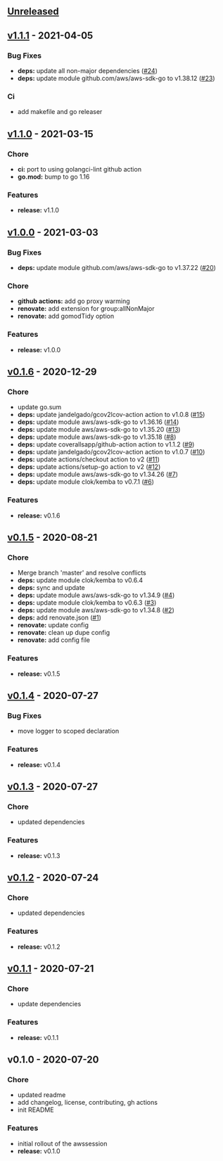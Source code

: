 <a name="unreleased"></a>
## [Unreleased]


<a name="v1.1.1"></a>
## [v1.1.1] - 2021-04-05
### Bug Fixes
- **deps:** update all non-major dependencies ([#24](https://github.com/clok/awssession/issues/24))
- **deps:** update module github.com/aws/aws-sdk-go to v1.38.12 ([#23](https://github.com/clok/awssession/issues/23))

### Ci
- add makefile and go releaser


<a name="v1.1.0"></a>
## [v1.1.0] - 2021-03-15
### Chore
- **ci:** port to using golangci-lint github action
- **go.mod:** bump to go 1.16

### Features
- **release:** v1.1.0


<a name="v1.0.0"></a>
## [v1.0.0] - 2021-03-03
### Bug Fixes
- **deps:** update module github.com/aws/aws-sdk-go to v1.37.22 ([#20](https://github.com/clok/awssession/issues/20))

### Chore
- **github actions:** add go proxy warming
- **renovate:** add extension for group:allNonMajor
- **renovate:** add gomodTidy option

### Features
- **release:** v1.0.0


<a name="v0.1.6"></a>
## [v0.1.6] - 2020-12-29
### Chore
- update go.sum
- **deps:** update jandelgado/gcov2lcov-action action to v1.0.8 ([#15](https://github.com/clok/awssession/issues/15))
- **deps:** update module aws/aws-sdk-go to v1.36.16 ([#14](https://github.com/clok/awssession/issues/14))
- **deps:** update module aws/aws-sdk-go to v1.35.20 ([#13](https://github.com/clok/awssession/issues/13))
- **deps:** update module aws/aws-sdk-go to v1.35.18 ([#8](https://github.com/clok/awssession/issues/8))
- **deps:** update coverallsapp/github-action action to v1.1.2 ([#9](https://github.com/clok/awssession/issues/9))
- **deps:** update jandelgado/gcov2lcov-action action to v1.0.7 ([#10](https://github.com/clok/awssession/issues/10))
- **deps:** update actions/checkout action to v2 ([#11](https://github.com/clok/awssession/issues/11))
- **deps:** update actions/setup-go action to v2 ([#12](https://github.com/clok/awssession/issues/12))
- **deps:** update module aws/aws-sdk-go to v1.34.26 ([#7](https://github.com/clok/awssession/issues/7))
- **deps:** update module clok/kemba to v0.7.1 ([#6](https://github.com/clok/awssession/issues/6))

### Features
- **release:** v0.1.6


<a name="v0.1.5"></a>
## [v0.1.5] - 2020-08-21
### Chore
- Merge branch 'master' and resolve conflicts
- **deps:** update module clok/kemba to v0.6.4
- **deps:** sync and update
- **deps:** update module aws/aws-sdk-go to v1.34.9 ([#4](https://github.com/clok/awssession/issues/4))
- **deps:** update module clok/kemba to v0.6.3 ([#3](https://github.com/clok/awssession/issues/3))
- **deps:** update module aws/aws-sdk-go to v1.34.8 ([#2](https://github.com/clok/awssession/issues/2))
- **deps:** add renovate.json ([#1](https://github.com/clok/awssession/issues/1))
- **renovate:** update config
- **renovate:** clean up dupe config
- **renovate:** add config file

### Features
- **release:** v0.1.5


<a name="v0.1.4"></a>
## [v0.1.4] - 2020-07-27
### Bug Fixes
- move logger to scoped declaration

### Features
- **release:** v0.1.4


<a name="v0.1.3"></a>
## [v0.1.3] - 2020-07-27
### Chore
- updated dependencies

### Features
- **release:** v0.1.3


<a name="v0.1.2"></a>
## [v0.1.2] - 2020-07-24
### Chore
- updated dependencies

### Features
- **release:** v0.1.2


<a name="v0.1.1"></a>
## [v0.1.1] - 2020-07-21
### Chore
- update dependencies

### Features
- **release:** v0.1.1


<a name="v0.1.0"></a>
## v0.1.0 - 2020-07-20
### Chore
- updated readme
- add changelog, license, contributing, gh actions
- init README

### Features
- initial rollout of the awssession
- **release:** v0.1.0


[Unreleased]: https://github.com/clok/awssession/compare/v1.1.1...HEAD
[v1.1.1]: https://github.com/clok/awssession/compare/v1.1.0...v1.1.1
[v1.1.0]: https://github.com/clok/awssession/compare/v1.0.0...v1.1.0
[v1.0.0]: https://github.com/clok/awssession/compare/v0.1.6...v1.0.0
[v0.1.6]: https://github.com/clok/awssession/compare/v0.1.5...v0.1.6
[v0.1.5]: https://github.com/clok/awssession/compare/v0.1.4...v0.1.5
[v0.1.4]: https://github.com/clok/awssession/compare/v0.1.3...v0.1.4
[v0.1.3]: https://github.com/clok/awssession/compare/v0.1.2...v0.1.3
[v0.1.2]: https://github.com/clok/awssession/compare/v0.1.1...v0.1.2
[v0.1.1]: https://github.com/clok/awssession/compare/v0.1.0...v0.1.1
